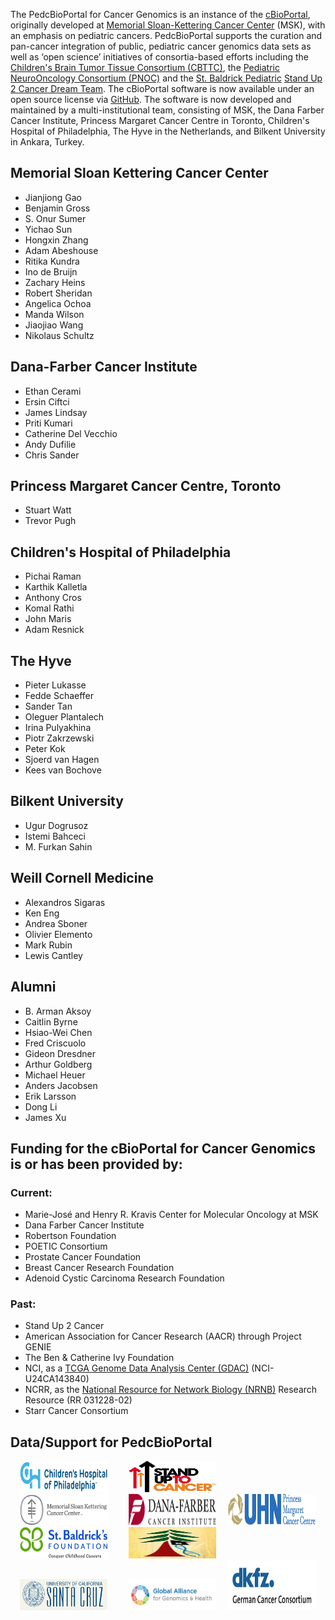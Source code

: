 The PedcBioPortal for Cancer Genomics is an instance of the [cBioPortal](http://cbioportal.org), originally developed at [Memorial Sloan-Kettering Cancer Center](http://www.mskcc.org/) (MSK), with an emphasis on pediatric cancers. PedcBioPortal supports the curation and pan-cancer integration of public, pediatric cancer genomics data sets as well as ‘open science’ initiatives of consortia-based efforts including the [Children's Brain Tumor Tissue Consortium (CBTTC)](https://cbttc.org/), the [Pediatric NeuroOncology Consortium (PNOC)](http://www.pnoc.us/) and the [St. Baldrick Pediatric](http://www.stbaldricks.org/) [Stand Up 2 Cancer Dream Team](http://www.standup2cancer.org/pediatrics). The cBioPortal software is now available under an open source license via [GitHub](https://github.com/cBioPortal/cbioportal/). The software is now developed and maintained by a multi-institutional team, consisting of MSK, the Dana Farber Cancer Institute, Princess Margaret Cancer Centre in Toronto, Children's Hospital of Philadelphia, The Hyve in the Netherlands, and Bilkent University in Ankara, Turkey.

## Memorial Sloan Kettering Cancer Center
* Jianjiong Gao
* Benjamin Gross
* S. Onur Sumer
* Yichao Sun
* Hongxin Zhang
* Adam Abeshouse
* Ritika Kundra
* Ino de Bruijn
* Zachary Heins
* Robert Sheridan
* Angelica Ochoa
* Manda Wilson
* Jiaojiao Wang
* Nikolaus Schultz

## Dana-Farber Cancer Institute
* Ethan Cerami
* Ersin Ciftci
* James Lindsay
* Priti Kumari
* Catherine Del Vecchio
* Andy Dufilie
* Chris Sander

## Princess Margaret Cancer Centre, Toronto
* Stuart Watt
* Trevor Pugh

## Children's Hospital of Philadelphia
* Pichai Raman
* Karthik Kalletla
* Anthony Cros
* Komal Rathi
* John Maris
* Adam Resnick

## The Hyve
* Pieter Lukasse
* Fedde Schaeffer
* Sander Tan
* Oleguer Plantalech
* Irina Pulyakhina
* Piotr Zakrzewski
* Peter Kok
* Sjoerd van Hagen
* Kees van Bochove

## Bilkent University
* Ugur Dogrusoz
* Istemi Bahceci
* M. Furkan Sahin

## Weill Cornell Medicine
* Alexandros Sigaras
* Ken Eng
* Andrea Sboner
* Olivier Elemento
* Mark Rubin
* Lewis Cantley

## Alumni
* B. Arman Aksoy
* Caitlin Byrne
* Hsiao-Wei Chen
* Fred Criscuolo
* Gideon Dresdner
* Arthur Goldberg
* Michael Heuer
* Anders Jacobsen
* Erik Larsson
* Dong Li
* James Xu

## Funding for the cBioPortal for Cancer Genomics is or has been provided by:

### Current:
* Marie-José and Henry R. Kravis Center for Molecular Oncology at MSK
* Dana Farber Cancer Institute
* Robertson Foundation
* POETIC Consortium
* Prostate Cancer Foundation
* Breast Cancer Research Foundation
* Adenoid Cystic Carcinoma Research Foundation

### Past:
* Stand Up 2 Cancer
* American Association for Cancer Research (AACR) through Project GENIE
* The Ben & Catherine Ivy Foundation
* NCI, as a [TCGA Genome Data Analysis Center (GDAC)](http://tcga.cancer.gov/wwd/program/research_network/gdac.asp) (NCI-U24CA143840)
* NCRR, as the [National Resource for Network Biology (NRNB)](http://nrnb.org/) Research Resource (RR 031228-02)
* Starr Cancer Consortium

## Data/Support for PedcBioPortal
<img src="https://github.com/d3b-center/pedcbioportal/blob/master/portal/src/main/webapp/images/chop.png?raw=true" width="140" height="50" hspace="15">
<img src="https://github.com/d3b-center/pedcbioportal/blob/master/portal/src/main/webapp/images/su2c_logo.png?raw=true" width="140" height="50" hspace="15">
<img src="https://github.com/d3b-center/pedcbioportal/blob/master/portal/src/main/webapp/images/mskcc_logo.jpeg?raw=true" width="140" height="50" hspace="15">
<img src="https://github.com/d3b-center/pedcbioportal/blob/master/portal/src/main/webapp/images/df_logo.gif?raw=true" width="140" height="50" hspace="15">
<img src="https://github.com/d3b-center/pedcbioportal/blob/master/portal/src/main/webapp/images/pmcp_logo.png?raw=true" width="140" height="50">
<br/>
<img src="https://github.com/d3b-center/pedcbioportal/blob/master/portal/src/main/webapp/images/sbf_logo.jpeg?raw=true" width="140" height="50" hspace="15">
<img src="https://github.com/d3b-center/pedcbioportal/blob/master/portal/src/main/webapp/images/treehouse.jpeg?raw=true" width="140" height="50" hspace="15">
<img src="https://github.com/d3b-center/pedcbioportal/blob/master/portal/src/main/webapp/images/ucsc.png?raw=true" width="140" height="50" hspace="15">
<img src="https://github.com/d3b-center/pedcbioportal/blob/master/portal/src/main/webapp/images/g4gh.jpeg?raw=true" width="140" height="50" hspace="15">
<img src="https://github.com/d3b-center/pedcbioportal/blob/master/portal/src/main/webapp/images/dktk_allgemein_klein.jpeg?raw=true" width="140" height="80">
